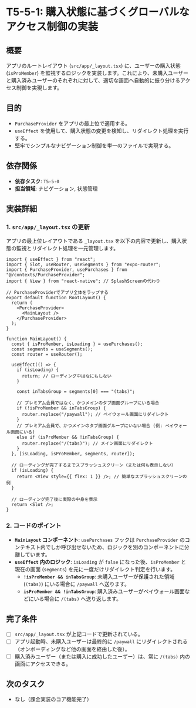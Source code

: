 # T5-5-1: 購入状態に基づくグローバルなアクセス制御の実装

## 概要

アプリのルートレイアウト (`src/app/_layout.tsx`) に、ユーザーの購入状態 (`isProMember`) を監視するロジックを実装します。これにより、未購入ユーザーと購入済みユーザーのそれぞれに対して、適切な画面へ自動的に振り分けるアクセス制御を実現します。

## 目的

- `PurchaseProvider` をアプリの最上位で適用する。
- `useEffect` を使用して、購入状態の変更を検知し、リダイレクト処理を実行する。
- 堅牢でシンプルなナビゲーション制御を単一のファイルで実現する。

## 依存関係

- **依存タスク**: `T5-5-0`
- **担当領域**: ナビゲーション, 状態管理

## 実装詳細

### 1. `src/app/_layout.tsx` の更新

アプリの最上位レイアウトである `_layout.tsx` を以下の内容で更新し、購入状態の監視とリダイレクト処理を一元管理します。

```tsx
import { useEffect } from "react";
import { Slot, useRouter, useSegments } from "expo-router";
import { PurchaseProvider, usePurchases } from "@/contexts/PurchaseProvider";
import { View } from "react-native"; // SplashScreenの代わり

// PurchaseProviderでアプリ全体をラップする
export default function RootLayout() {
  return (
    <PurchaseProvider>
      <MainLayout />
    </PurchaseProvider>
  );
}

function MainLayout() {
  const { isProMember, isLoading } = usePurchases();
  const segments = useSegments();
  const router = useRouter();

  useEffect(() => {
    if (isLoading) {
      return; // ローディング中はなにもしない
    }

    const inTabsGroup = segments[0] === "(tabs)";

    // プレミアム会員ではなく、かつメインのタブ画面グループにいる場合
    if (!isProMember && inTabsGroup) {
      router.replace("/paywall"); // ペイウォール画面にリダイレクト
    }
    // プレミアム会員で、かつメインのタブ画面グループにいない場合 (例: ペイウォール画面にいる)
    else if (isProMember && !inTabsGroup) {
      router.replace("/(tabs)"); // メイン画面にリダイレクト
    }
  }, [isLoading, isProMember, segments, router]);

  // ローディングが完了するまでスプラッシュスクリーン（または何も表示しない）
  if (isLoading) {
    return <View style={{ flex: 1 }} />; // 簡単なスプラッシュスクリーンの例
  }

  // ローディング完了後に実際の中身を表示
  return <Slot />;
}
```

### 2. コードのポイント

- **`MainLayout` コンポーネント**: `usePurchases` フックは `PurchaseProvider` のコンテキスト内でしか呼び出せないため、ロジックを別のコンポーネントに分離しています。
- **`useEffect` 内のロジック**: `isLoading` が `false` になった後、`isProMember` と現在の画面 (`segments`) を元に一度だけリダイレクト判定を行います。
  - **`!isProMember && inTabsGroup`**: 未購入ユーザーが保護された領域 (`(tabs)`) にいる場合に `/paywall` へ送ります。
  - **`isProMember && !inTabsGroup`**: 購入済みユーザーがペイウォール画面などにいる場合に `/(tabs)` へ送り返します。

## 完了条件

- [ ] `src/app/_layout.tsx` が上記コードで更新されている。
- [ ] アプリ起動時、未購入ユーザーは最終的に `/paywall` にリダイレクトされる（オンボーディングなど他の画面を経由した後）。
- [ ] 購入済みユーザー（または購入に成功したユーザー）は、常に `/(tabs)` 内の画面にアクセスできる。

## 次のタスク

- なし（課金実装のコア機能完了）
